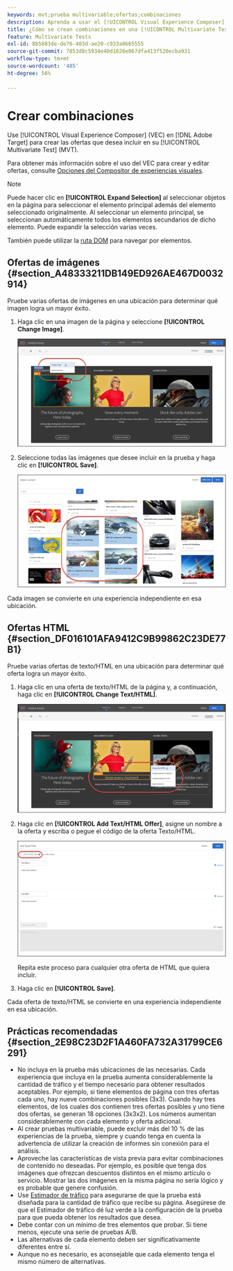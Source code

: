 ```yaml
---
keywords: mvt;prueba multivariable;ofertas;combinaciones
description: Aprenda a usar el [!UICONTROL Visual Experience Composer] (VEC) en el Adobe  [!DNL Target] para crear las ofertas que desee incluir en su [!UICONTROL Multivariate Test] (MVT).
title: ¿Cómo se crean combinaciones en una [!UICONTROL Multivariate Test] (MVT)?
feature: Multivariate Tests
exl-id: 8b5883de-de76-403d-ae20-c933a8665555
source-git-commit: 7853d8c5934e40d1026e067dfa413f520ecba931
workflow-type: tm+mt
source-wordcount: '485'
ht-degree: 56%

---
```


# Crear combinaciones

Use [!UICONTROL Visual Experience Composer] (VEC) en [!DNL Adobe Target] para crear las ofertas que desea incluir en su [!UICONTROL Multivariate Test] (MVT).

Para obtener más información sobre el uso del VEC para crear y editar ofertas, consulte [Opciones del Compositor de experiencias visuales](/help/main/c-experiences/c-visual-experience-composer/viztarget-options.md).

>[!NOTE]
>
>Puede hacer clic en **[!UICONTROL Expand Selection]** al seleccionar objetos en la página para seleccionar el elemento principal además del elemento seleccionado originalmente. Al seleccionar un elemento principal, se seleccionan automáticamente todos los elementos secundarios de dicho elemento. Puede expandir la selección varias veces.
>
>También puede utilizar la [ruta DOM](/help/main/c-experiences/c-visual-experience-composer/viztarget-options.md#dom-path) para navegar por elementos.

## Ofertas de imágenes  {#section_A48333211DB149ED926AE467D0032914}

Pruebe varias ofertas de imágenes en una ubicación para determinar qué imagen logra un mayor éxito.

1. Haga clic en una imagen de la página y seleccione **[!UICONTROL Change Image]**.

   ![Opción Cambiar imagen](/help/main/c-activities/c-multivariate-testing/t-create-multivariate-test/assets/changeimage.png)

1. Seleccione todas las imágenes que desee incluir en la prueba y haga clic en **[!UICONTROL Save]**.

   ![Cuadro de diálogo Seleccionar contenido, utilizado para agregar imágenes](/help/main/c-activities/c-multivariate-testing/t-create-multivariate-test/assets/addimage.png)

Cada imagen se convierte en una experiencia independiente en esa ubicación.

## Ofertas HTML  {#section_DF016101AFA9412C9B99862C23DE77B1}

Pruebe varias ofertas de texto/HTML en una ubicación para determinar qué oferta logra un mayor éxito.

1. Haga clic en una oferta de texto/HTML de la página y, a continuación, haga clic en **[!UICONTROL Change Text/HTML]**.

   ![Cambiar texto/HTML](/help/main/c-activities/c-multivariate-testing/t-create-multivariate-test/assets/changehtml.png)

1. Haga clic en **[!UICONTROL Add Text/HTML Offer]**, asigne un nombre a la oferta y escriba o pegue el código de la oferta Texto/HTML.

   ![Editar ofertas](/help/main/c-activities/c-multivariate-testing/t-create-multivariate-test/assets/editoffers.png)

   Repita este proceso para cualquier otra oferta de HTML que quiera incluir.

1. Haga clic en **[!UICONTROL Save]**.

Cada oferta de texto/HTML se convierte en una experiencia independiente en esa ubicación.

## Prácticas recomendadas   {#section_2E98C23D2F1A460FA732A31799CE6291}

* No incluya en la prueba más ubicaciones de las necesarias. Cada experiencia que incluya en la prueba aumenta considerablemente la cantidad de tráfico y el tiempo necesario para obtener resultados aceptables. Por ejemplo, si tiene elementos de página con tres ofertas cada uno, hay nueve combinaciones posibles (3x3). Cuando hay tres elementos, de los cuales dos contienen tres ofertas posibles y uno tiene dos ofertas, se generan 18 opciones (3x3x2). Los números aumentan considerablemente con cada elemento y oferta adicional.
* Al crear pruebas multivariable, puede excluir más del 10 % de las experiencias de la prueba, siempre y cuando tenga en cuenta la advertencia de utilizar la creación de informes sin conexión para el análisis.
* Aproveche las características de vista previa para evitar combinaciones de contenido no deseadas. Por ejemplo, es posible que tenga dos imágenes que ofrezcan descuentos distintos en el mismo artículo o servicio. Mostrar las dos imágenes en la misma página no sería lógico y es probable que genere confusión.
* Use [Estimador de tráfico](/help/main/c-activities/c-multivariate-testing/t-create-multivariate-test/traffic-estimator.md) para asegurarse de que la prueba está diseñada para la cantidad de tráfico que recibe su página. Asegúrese de que el Estimador de tráfico dé luz verde a la configuración de la prueba para que pueda obtener los resultados que desea.
* Debe contar con un mínimo de tres elementos que probar. Si tiene menos, ejecute una serie de pruebas A/B.
* Las alternativas de cada elemento deben ser significativamente diferentes entre sí.
* Aunque no es necesario, es aconsejable que cada elemento tenga el mismo número de alternativas.
